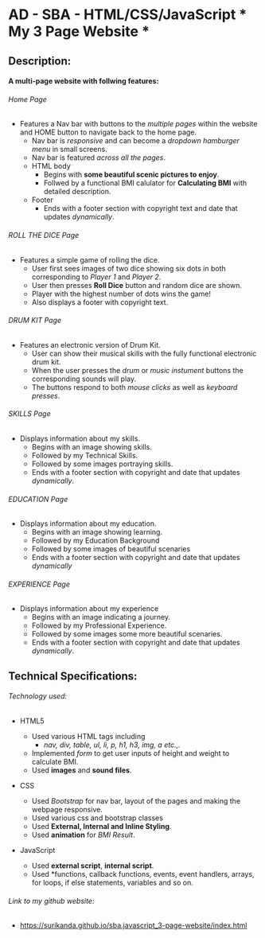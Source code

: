 # AD - SBA - HTML/CSS/JavaScript * My 3 Page Website *

## Description:
  #### A multi-page website with follwing features:
  ###### Home Page
  * Features a Nav bar with buttons to the *multiple pages* within the website and HOME button to navigate back to the home page.
      * Nav bar is *responsive* and can become a *dropdown hamburger menu* in small screens.
      * Nav bar is featured *across all the pages*.
    * HTML body 
        * Begins with **some beautiful scenic pictures to enjoy**.
        * Follwed by a functional BMI calulator for **Calculating BMI** with detailed description.
    * Footer 
        *  Ends with a footer section with copyright text and date that updates *dynamically*.
  ###### ROLL THE DICE Page
  * Features a simple game of rolling the dice.
    * User first sees images of two dice showing six dots in both corresponding to *Player 1* and *Player 2*.
    * User then presses **Roll Dice** button and random dice are shown.
    * Player with the highest number of dots wins the game! 
    * Also displays a footer with copyright text.
  ###### DRUM KIT Page
  * Features an electronic version of Drum Kit.
    * User can show their musical skills with the fully functional electronic drum kit.
    * When the user presses the *drum* or *music instument* buttons the corresponding sounds will play.
    * The buttons respond to both *mouse clicks* as well as *keyboard presses*.
  ###### SKILLS Page
  * Displays information about my skills.
    * Begins with an image showing skills.
    * Followed by my Technical Skills.
    * Followed by some images portraying skills.
    * Ends with a footer section with copyright and date that updates *dynamically*.
  ###### EDUCATION Page
  * Displays information about my education.
    * Begins with an image showing learning.
    * Followed by my Education Background
    * Followed by some images of beautiful scenaries
    * Ends with a footer section with copyright and date that updates *dynamically*
  ###### EXPERIENCE Page
  * Displays information about my experience
    * Begins with an image indicating a journey.
    * Followed by my Professional Experience.
    * Followed by some images some more beautiful scenaries.
    * Ends with a footer section with copyright and date that updates *dynamically*.

  
  ## Technical Specifications:
  ###### Technology used:
  * HTML5
    * Used various HTML tags including
      * *nav, div, table, ul, li, p, h1, h3, img, a etc.,.* 
    * Implemented *form* to get user inputs of height and weight to calculate BMI.
    * Used **images** and **sound files**. 
  * CSS
    * Used *Bootstrap* for nav bar, layout of the pages and making the webpage responsive.
    * Used various css and bootstrap classes
    * Used **External, Internal and Inline Styling**.
    * Used **animation** for *BMI Result*.

  * JavaScript
    * Used **external script**, **internal script**.
    * Used *functions, callback functions, events, event handlers, arrays, for loops, if else statements, variables and so on.            
    
###### Link to my github website:
  * https://surikanda.github.io/sba.javascript_3-page-website/index.html



